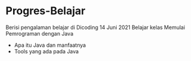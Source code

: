 # Progres-Belajar
Berisi pengalaman belajar di Dicoding
14 Juni 2021
Belajar kelas Memulai Pemrograman dengan Java
* Apa itu Java dan manfaatnya
* Tools yang ada pada Java
